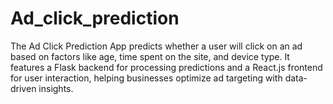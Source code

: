 # Ad_click_prediction
 The Ad Click Prediction App predicts whether a user will click on an ad based on factors like age, time spent on the site, and device type. It features a Flask backend for processing predictions and a React.js frontend for user interaction, helping businesses optimize ad targeting with data-driven insights.
